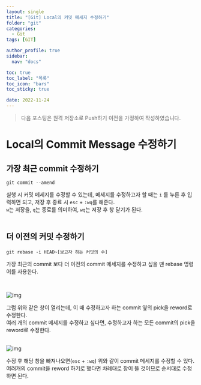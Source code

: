 ```yaml
---
layout: single
title: "[Git] Local의 커밋 메세지 수정하기"
folder: "git"
categories:
  - Git
tags: [GIT]

author_profile: true
sidebar:
  nav: "docs"

toc: true
toc_label: "목록"
toc_icon: "bars"
toc_sticky: true

date: 2022-11-24
---
```


> 다음 포스팅은 원격 저장소로 Push하기 이전을 가정하여 작성하였습니다.

# Local의 Commit Message 수정하기

## 가장 최근 commit 수정하기

```
git commit --amend
```

실행 시 커밋 메세지를 수정할 수 있는데, 메세지를 수정하고자 할 때는 `i` 를 누른 후 입력하면 되고, 저장 후 종료 시 `esc` + `:wq`를 해준다.  
`w`는 저장을, `q`는 종료를 의미하여, `wq`는 저장 후 창 닫기가 된다.  
<br />

## 더 이전의 커밋 수정하기

```
git rebase -i HEAD~[보고자 하는 커밋의 수]
```

가장 최근의 commit 보다 더 이전의 commit 메세지를 수정하고 싶을 땐 rebase 명령어를 사용한다.

<br />

![img](https://img1.daumcdn.net/thumb/R1280x0/?scode=mtistory2&fname=https%3A%2F%2Fblog.kakaocdn.net%2Fdn%2FHewlB%2FbtrR3c2pzFH%2FoTPsxkTCekhE0H26lkHvek%2Fimg.png)

그럼 위와 같은 창이 열리는데, 이 때 수정하고자 하는 commit 옆의 pick을 reword로 수정한다.  
여러 개의 commit 메세지를 수정하고 싶다면, 수정하고자 하는 모든 commit의 pick을 reword로 수정한다.  
<br />

![img](https://img1.daumcdn.net/thumb/R1280x0/?scode=mtistory2&fname=https%3A%2F%2Fblog.kakaocdn.net%2Fdn%2Fb93R2w%2FbtrR2s52Ca6%2FZeaJCberabnkPBY4kcskuk%2Fimg.png)

수정 후 해당 창을 빠져나오면(`esc` + `:wq`) 위와 같이 commit 메세지를 수정할 수 있다.
여러개의 commit을 reword 하기로 했다면 차례대로 창이 뜰 것이므로 순서대로 수정하면 된다.
